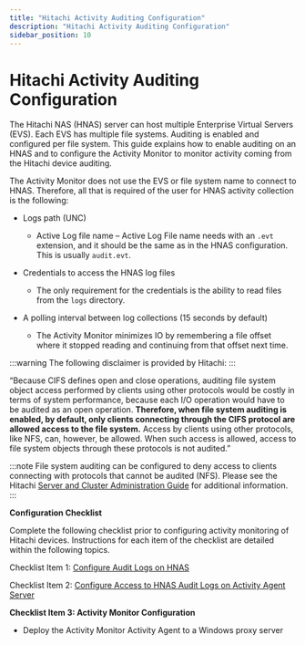 ```yaml
---
title: "Hitachi Activity Auditing Configuration"
description: "Hitachi Activity Auditing Configuration"
sidebar_position: 10
---
```


# Hitachi Activity Auditing Configuration

The Hitachi NAS (HNAS) server can host multiple Enterprise Virtual Servers (EVS). Each EVS has
multiple file systems. Auditing is enabled and configured per file system. This guide explains how
to enable auditing on an HNAS and to configure the Activity Monitor to monitor activity coming from
the Hitachi device auditing.

The Activity Monitor does not use the EVS or file system name to connect to HNAS. Therefore, all
that is required of the user for HNAS activity collection is the following:

- Logs path (UNC)

    - Active Log file name – Active Log File name needs with an `.evt` extension, and it should be
      the same as in the HNAS configuration. This is usually `audit.evt`.

- Credentials to access the HNAS log files

    - The only requirement for the credentials is the ability to read files from the `logs`
      directory.

- A polling interval between log collections (15 seconds by default)

    - The Activity Monitor minimizes IO by remembering a file offset where it stopped reading and
      continuing from that offset next time.

:::warning
The following disclaimer is provided by Hitachi:
:::


“Because CIFS defines open and close operations, auditing file system object access performed by
clients using other protocols would be costly in terms of system performance, because each I/O
operation would have to be audited as an open operation. **Therefore, when file system auditing is
enabled, by default, only clients connecting through the CIFS protocol are allowed access to the
file system.** Access by clients using other protocols, like NFS, can, however, be allowed. When
such access is allowed, access to file system objects through these protocols is not audited.”

:::note
File system auditing can be configured to deny access to clients connecting with protocols
that cannot be audited (NFS). Please see the Hitachi
[Server and Cluster Administration Guide](https://support.hds.com/download/epcra/hnas0106.pdf) for
additional information.
:::


**Configuration Checklist**

Complete the following checklist prior to configuring activity monitoring of Hitachi devices.
Instructions for each item of the checklist are detailed within the following topics.

Checklist Item 1:
[Configure Audit Logs on HNAS](/docs/accessanalyzer/11.6/requirements/filesystem/filesystems/hitachi/activity/configurelogs.md)

Checklist Item 2:
[Configure Access to HNAS Audit Logs on Activity Agent Server](/docs/accessanalyzer/11.6/requirements/filesystem/filesystems/hitachi/activity/configureaccesstologs.md)

**Checklist Item 3: Activity Monitor Configuration**

- Deploy the Activity Monitor Activity Agent to a Windows proxy server

